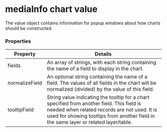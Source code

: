 # mediaInfo chart value

The value object contains information for popup windows about how charts should be constructed.

### Properties

| Property | Details
| --- | ---
| fields | An array of strings, with each string containing the name of a field to display in the chart.
| normalizeField | An optional string containing the name of a field. The values of all fields in the chart will be normalized (divided) by the value of this field.
| tooltipField | String value indicating the tooltip for a chart specified from another field. This field is needed when related records are not used. It is used for showing tooltips from another field in the same layer or related layer/table.



